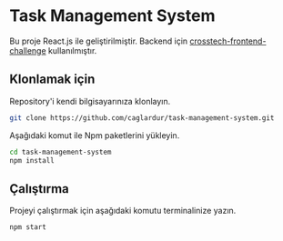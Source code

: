 # Task Management System

Bu proje React.js ile geliştirilmiştir. Backend için [crosstech-frontend-challenge](https://github.com/crosstech/crosstech-frontend-challenge-api/) kullanılmıştır.

## Klonlamak için

Repository'i kendi bilgisayarınıza klonlayın.

```bash
git clone https://github.com/caglardur/task-management-system.git
```

Aşağıdaki komut ile Npm paketlerini yükleyin.

```bash
cd task-management-system
npm install
```

## Çalıştırma

Projeyi çalıştırmak için aşağıdaki komutu terminalinize yazın.

```bash
npm start
```
